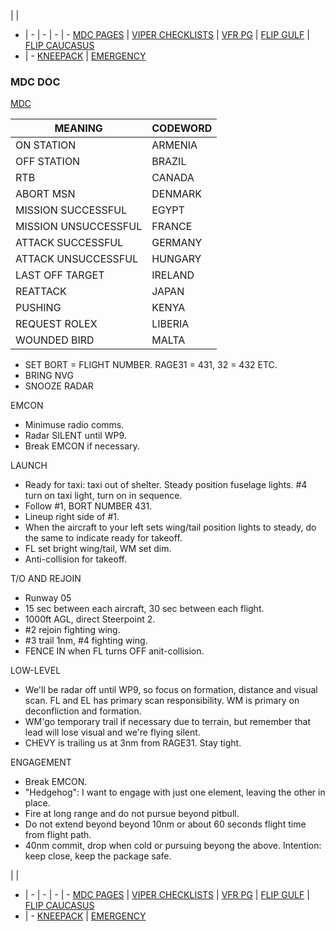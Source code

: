  |  | 
- | - | - | - | -
[MDC PAGES](/MDCPAGES.MD) | [VIPER CHECKLISTS](/F16START.MD) | [VFR PG](/VFR_OMAM.MD) | [FLIP GULF](https://www.dropbox.com/s/sp91zf63rx0esao/FLIP_GULFR2_EC1.pdf?dl=0) | [FLIP CAUCASUS](https://www.dropbox.com/s/ppiqy9ba7i8h8op/FLIP_CAUR_EC1.pdf?dl=0)
- | - 
[KNEEPACK](/VIPER/388KNEE11.pdf) | [EMERGENCY](/VIPER/EMERG191221.pdf)


### MDC DOC
[MDC](https://dcs-mdc.com/templates/StandardDark/template.htm?kb=uuEDk7YR)


| MEANING | CODEWORD | 
| ------- | -------- | 
| ON STATION | ARMENIA | 
| OFF STATION| BRAZIL | 
| RTB | CANADA | 
| ABORT MSN | DENMARK | 
| MISSION SUCCESSFUL | EGYPT | 
| MISSION UNSUCCESSFUL | FRANCE | 
| ATTACK SUCCESSFUL | GERMANY | 
| ATTACK UNSUCCESSFUL | HUNGARY | 
| LAST OFF TARGET | IRELAND | 
| REATTACK | JAPAN | 
| PUSHING | KENYA | 
| REQUEST ROLEX | LIBERIA | 
| WOUNDED BIRD | MALTA | 


- SET BORT = FLIGHT NUMBER. RAGE31 = 431, 32 = 432 ETC. 
- BRING NVG
- SNOOZE RADAR


EMCON
- Minimuse radio comms.
- Radar SILENT until WP9.
- Break EMCON if necessary.

LAUNCH
- Ready for taxi: taxi out of shelter. Steady position fuselage lights. #4 turn on taxi light, turn on in sequence.
- Follow #1, BORT NUMBER 431.
- Lineup right side of #1.
- When the aircraft to your left sets wing/tail position lights to steady, do the same to indicate ready for takeoff.
- FL set bright wing/tail, WM set dim.
- Anti-collision for takeoff.



T/O AND REJOIN
- Runway 05
- 15 sec between each aircraft, 30 sec between each flight. 
- 1000ft AGL, direct Steerpoint 2.
- #2 rejoin fighting wing.
- #3 trail 1nm, #4 fighting wing.
- FENCE IN when FL turns OFF anit-collision.

LOW-LEVEL
- We'll be radar off until WP9, so focus on formation, distance and visual scan. FL and EL has primary scan responsibility. WM is primary on deconfliction and formation.
- WM'go temporary trail if necessary due to terrain, but remember that lead will lose visual and we're flying silent.
- CHEVY is trailing us at 3nm from RAGE31. Stay tight.

ENGAGEMENT
- Break EMCON.
- "Hedgehog": I want to engage with just one element, leaving the other in place. 
- Fire at long range and do not pursue beyond pitbull. 
- Do not extend beyond beyond 10nm or about 60 seconds flight time from flight path.
- 40nm commit, drop when cold or pursuing beyong the above. Intention: keep close, keep the package safe.


 |  | 
- | - | - | - | -
[MDC PAGES](/MDCPAGES.MD) | [VIPER CHECKLISTS](/F16START.MD) | [VFR PG](/VFR_OMAM.MD) | [FLIP GULF](https://www.dropbox.com/s/sp91zf63rx0esao/FLIP_GULFR2_EC1.pdf?dl=0) | [FLIP CAUCASUS](https://www.dropbox.com/s/ppiqy9ba7i8h8op/FLIP_CAUR_EC1.pdf?dl=0)
- | - 
[KNEEPACK](/VIPER/388KNEE11.pdf) | [EMERGENCY](/VIPER/EMERG191221.pdf)

